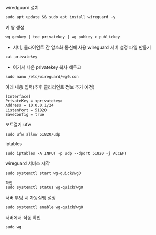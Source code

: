 wiredguard 설치
```
sudo apt update && sudo apt install wireguard -y
```
키 쌍 생성
```
wg genkey | tee privatekey | wg pubkey > publickey
```
- 서버, 클라이언트 간 암호화 통신에 사용
wireguard 서버 설정 파일 만들기
```
cat privatekey
```
- 여기서 나온 privatekey 복사 해두고
```
sudo nano /etc/wireguard/wg0.con
```
아래 내용 입력(추후 클라리언트 정보 추가 예정)
```
[Interface]
PrivateKey = <privatekey>
Address = 10.0.0.1/24
ListenPort = 51820
SaveConfig = true
```

포트열기
ufw
```
sudo ufw allow 51820/udp
```
iptables
```
sudo iptables -A INPUT -p udp --dport 51820 -j ACCEPT
```

wireguard 서비스 시작
```
sudo systemctl start wg-quick@wg0

확인
sudo systemctl status wg-quick@wg0
```

서버 부팅 시 자동실행 설정
```
sudo systemctl enable wg-quick@wg0
```

서버에서 작동 확인
```
sudo wg
```
